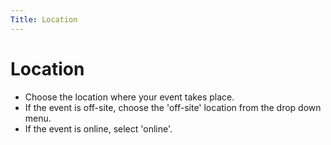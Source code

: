 ```yaml
---
Title: Location
---
```

#  Location

- Choose the location where your event takes place.
- If the event is off-site, choose the 'off-site' location from the drop down menu.
- If the event is online, select 'online'.
